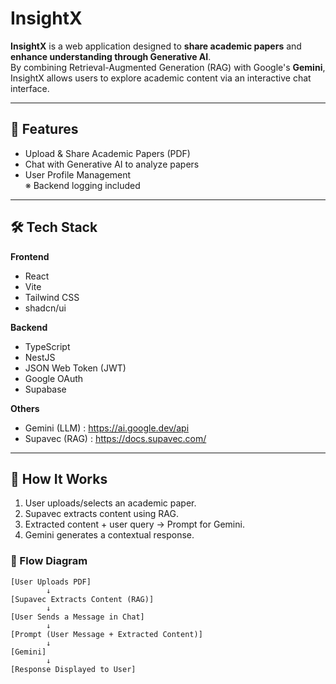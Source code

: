 # InsightX

**InsightX** is a web application designed to **share academic papers** and **enhance understanding through Generative AI**.  
By combining Retrieval-Augmented Generation (RAG) with Google's **Gemini**, InsightX allows users to explore academic content via an interactive chat interface.

---

## 🚀 Features

-   Upload & Share Academic Papers (PDF)
-   Chat with Generative AI to analyze papers
-   User Profile Management  
    ※ Backend logging included

---

## 🛠 Tech Stack

**Frontend**

-   React
-   Vite
-   Tailwind CSS
-   shadcn/ui

**Backend**

-   TypeScript
-   NestJS
-   JSON Web Token (JWT)
-   Google OAuth
-   Supabase

**Others**

-   Gemini (LLM) : https://ai.google.dev/api
-   Supavec (RAG) : https://docs.supavec.com/

---

## 🔄 How It Works

1. User uploads/selects an academic paper.
2. Supavec extracts content using RAG.
3. Extracted content + user query → Prompt for Gemini.
4. Gemini generates a contextual response.

### 📌 Flow Diagram

```plaintext
[User Uploads PDF]
        ↓
[Supavec Extracts Content (RAG)]
        ↓
[User Sends a Message in Chat]
        ↓
[Prompt (User Message + Extracted Content)]
        ↓
[Gemini]
        ↓
[Response Displayed to User]
```
